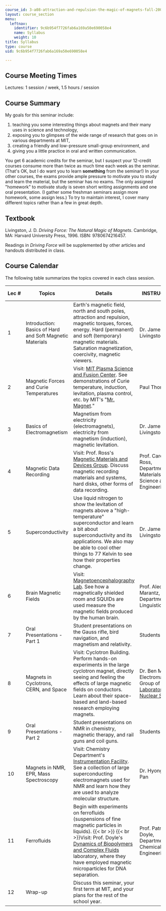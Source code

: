 ```yaml
---
course_id: 3-a08-attraction-and-repulsion-the-magic-of-magnets-fall-2005
layout: course_section
menu:
  leftnav:
    identifier: 9c6b954f7726fab6a169a50e690058e4
    name: Syllabus
    weight: 10
title: Syllabus
type: course
uid: 9c6b954f7726fab6a169a50e690058e4

---
```


Course Meeting Times
--------------------

Lectures: 1 session / week, 1.5 hours / session

Course Summary
--------------

My goals for this seminar include:

1.  teaching you some interesting things about magnets and their many uses in science and technology,
2.  exposing you to glimpses of the wide range of research that goes on in various departments at MIT,
3.  creating a friendly and low-pressure small-group environment, and
4.  giving you a little practice in oral and written communication.

You get 6 academic credits for the seminar, but I suspect your 12-credit courses consume more than twice as much time each week as the seminar. (That's OK, but I do want you to learn **something** from the seminar!) In your other courses, the exams provide ample pressure to motivate you to study and learn the material, but the seminar has no exams. The only assigned "homework" to motivate study is seven short writing assignments and one oral presentation. (I gather some freshman seminars assign more homework, some assign less.) To try to maintain interest, I cover many different topics rather than a few in great depth.

Textbook
--------

Livingston, J. D. _Driving Force: The Natural Magic of Magnets_. Cambridge, MA: Harvard University Press, 1996. ISBN: 9780674216457.

Readings in _Driving Force_ will be supplemented by other articles and handouts distributed in class.

Course Calendar
---------------

The following table summarizes the topics covered in each class session.

| Lec # | Topics | Details | INSTRUCTORS | KEY DATES |
| --- | --- | --- | --- | --- |
| 1 | Introduction: Basics of Hard and Soft Magnetic Materials | Earth's magnetic field, north and south poles, attraction and repulsion, magnetic torques, forces, energy. Hard (permanent) and soft (temporary) magnetic materials. Saturation magnetization, coercivity, magnetic viewers. | Dr. James Livingston | &nbsp; |
| 2 | Magnetic Forces and Curie Temperatures | Visit: [MIT Plasma Science and Fusion Center](http://www.psfc.mit.edu/). See demonstrations of Curie temperature, induction, levitation, plasma control, etc. by MIT's "[Mr. Magnet](http://museum.mit.edu/nom150/entries/1248)." | Paul Thomas | Assignment 1 due |
| 3 | Basics of Electromagnetism | Magnetism from electricity (electromagnets), electricity from magnetism (induction), magnetic levitation. | Dr. James Livingston | Assignment 2 due |
| 4 | Magnetic Data Recording | Visit: Prof. Ross's [Magnetic Materials and Devices Group](http://caross.mit.edu/). Discuss magnetic recording materials and systems, hard disks, other forms of data recording. | Prof. Caroline Ross, Department of Materials Science and Engineering | Assignment 3 due |
| 5 | Superconductivity | Use liquid nitrogen to show the levitation of magnets above a "high-temperature" superconductor and learn a bit about superconductivity and its applications. We also may be able to cool other things to 77 Kelvin to see how their properties change. | Dr. James Livingston | Assignment 4 due |
| 6 | Brain Magnetic Fields | Visit: [Magnetoencephalography Lab](http://web.mit.edu/kitmitmeg/whatis.html). See how a magnetically shielded room and SQUIDs are used measure the magnetic fields produced by the human brain. | Prof. Alec Marantz, Department of Linguistics | Assignment 5 due |
| 7 | Oral Presentations - Part 1 | Student presentations on the Gauss rifle, bird navigation, and magnetism and relativity. | Students | &nbsp; |
| 8 | Magnets in Cyclotrons, CERN, and Space | Visit: Cyclotron Building. Perform hands-on experiments in the large cyclotron magnet, directly seeing and feeling the effects of large magnetic fields on conductors. Learn about their space-based and land-based research employing magnets. | Dr. Ben Monreal, Electromagnetics Group of the [Laboratory for Nuclear Science](http://web.mit.edu/lns/) | Assignment 6 due |
| 9 | Oral Presentations - Part 2 | Student presentations on NMR in chemistry, magnetic therapy, and rail guns and coil guns. | Students | &nbsp; |
| 10 | Magnets in NMR, EPR, Mass Spectroscopy | Visit: Chemistry Department's [Instrumentation Facility](https://chemistry.mit.edu/facilities-and-centers/department-of-chemistry-instrumentation-facility-dcif/). See a collection of large superconducting electromagnets used for NMR and learn how they are used to analyze molecular structure. | Dr. Hyongjun Pan | &nbsp; |
| 11 | Ferrofluids | Begin with experiments on ferrofluids (suspensions of fine magnetic particles in liquids).  {{< br >}}  {{< br >}}Visit: Prof. Doyle's [Dynamics of Biopolymers and Complex Fluids](http://web.mit.edu/doylegroup/) laboratory, where they have employed magnetic microparticles for DNA separation. | Prof. Patrick Doyle, Department of Chemical Engineering | &nbsp; |
| 12 | Wrap-up | Discuss this seminar, your first term at MIT, and your plans for the rest of the school year. | &nbsp; | Assignment 7 due